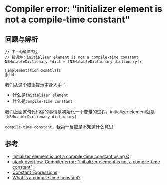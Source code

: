 # Compiler error: "initializer element is not a compile-time constant"

## 问题与解析

```
// 下一句编译不过
// 错误为：initializer element is not a compile-time constant
NSMutableDictionary *dict = [NSMutableDictionary dictionary];

@implementation SomeClass
@end
```

我们从这个错误提示本身入手：

- 什么是`initializer element`
- 什么是`compile-time constant`


我们上面这句代码做的事情是初始化一个变量的过程，initializer element就是` [NSMutableDictionary dictionary]`

`compile-time constant`，我第一反应是不知道什么意思


## 参考

- [Initializer element is not a compile-time constant using C](https://stackoverflow.com/questions/65774807/initializer-element-is-not-a-compile-time-constant-using-c)
- [stack overflow-Compiler error: "initializer element is not a compile-time constant"](https://stackoverflow.com/questions/6143107/compiler-error-initializer-element-is-not-a-compile-time-constant)
- [Constant Expressions](https://public.support.unisys.com/aseries/docs/ClearPath-MCP-20.0/86002268-209/section-000066746.html)
- [What is a compile time constant?](https://coderanch.com/t/454384/java/compile-time-constant)